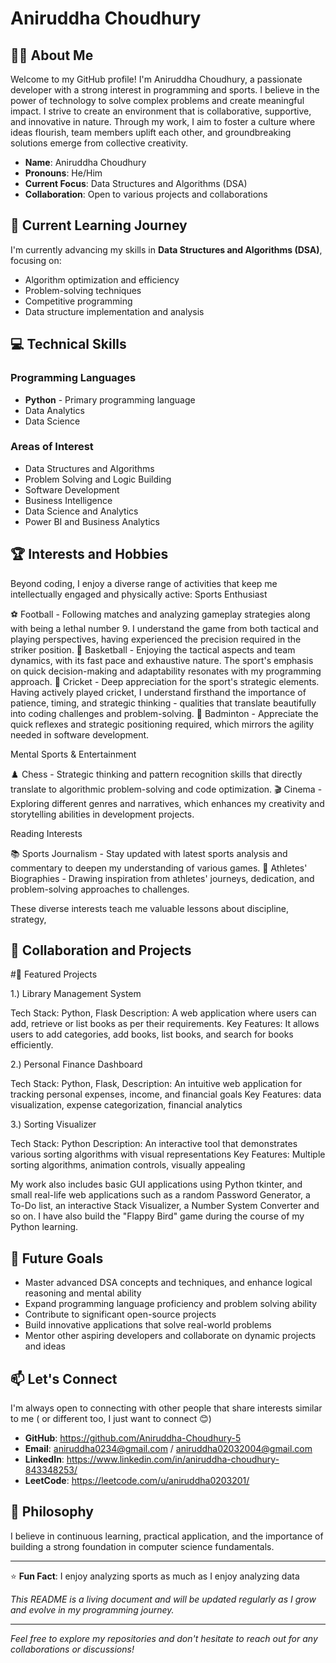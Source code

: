 # Aniruddha Choudhury

## 👨‍💻 About Me

Welcome to my GitHub profile! I'm Aniruddha Choudhury, a passionate developer with a strong interest in programming and sports. I believe in the power of technology to solve complex problems and create meaningful impact.
I strive to create an environment that is collaborative, supportive, and innovative in nature. Through my work, I aim to foster a culture where ideas flourish, team members uplift each other, and groundbreaking solutions emerge from collective creativity.

- **Name**: Aniruddha Choudhury
- **Pronouns**: He/Him
- **Current Focus**: Data Structures and Algorithms (DSA)
- **Collaboration**: Open to various projects and collaborations

## 🚀 Current Learning Journey

I'm currently advancing my skills in **Data Structures and Algorithms (DSA)**, focusing on:
- Algorithm optimization and efficiency
- Problem-solving techniques
- Competitive programming
- Data structure implementation and analysis

## 💻 Technical Skills

### Programming Languages
- **Python** - Primary programming language
- Data Analytics
- Data Science 

### Areas of Interest
- Data Structures and Algorithms
- Problem Solving and Logic Building
- Software Development
- Business Intelligence
- Data Science and Analytics
- Power BI and Business Analytics

## 🏆 Interests and Hobbies

Beyond coding, I enjoy a diverse range of activities that keep me intellectually engaged and physically active:
Sports Enthusiast

⚽ Football - Following matches and analyzing gameplay strategies along with being a lethal number 9. I understand the game from both tactical and playing perspectives, having experienced the precision required in the striker position.
🏀 Basketball - Enjoying the tactical aspects and team dynamics, with its fast pace and exhaustive nature. The sport's emphasis on quick decision-making and adaptability resonates with my programming approach.
🏏 Cricket - Deep appreciation for the sport's strategic elements. Having actively played cricket, I understand firsthand the importance of patience, timing, and strategic thinking - qualities that translate beautifully into coding challenges and problem-solving.
🏸 Badminton - Appreciate the quick reflexes and strategic positioning required, which mirrors the agility needed in software development.

Mental Sports & Entertainment

♟️ Chess - Strategic thinking and pattern recognition skills that directly translate to algorithmic problem-solving and code optimization.
🎬 Cinema - Exploring different genres and narratives, which enhances my creativity and storytelling abilities in development projects.

Reading Interests

📚 Sports Journalism - Stay updated with latest sports analysis and commentary to deepen my understanding of various games.
📖 Athletes' Biographies - Drawing inspiration from athletes' journeys, dedication, and problem-solving approaches to challenges.

These diverse interests teach me valuable lessons about discipline, strategy,

## 🤝 Collaboration and Projects
#🚀 Featured Projects

1.) Library Management System

Tech Stack: Python, Flask
Description: A web application where users can add, retrieve or list books as per their requirements. 
Key Features:  It allows users to add categories, add books, list books, and search for books efficiently.

2.) Personal Finance Dashboard

Tech Stack: Python, Flask, 
Description: An intuitive web application for tracking personal expenses, income, and financial goals
Key Features: data visualization, expense categorization, financial analytics

3.) Sorting Visualizer

Tech Stack: Python
Description: An interactive tool that demonstrates various sorting algorithms with visual representations
Key Features: Multiple sorting algorithms, animation controls, visually appealing

My work also includes basic GUI applications using Python tkinter, and small real-life web applications such as a random Password Generator, a To-Do list, an interactive Stack Visualizer, a Number System Converter and so on. 
I have also build the "Flappy Bird" game during the course of my Python learning.  


## 🎯 Future Goals

- Master advanced DSA concepts and techniques, and enhance logical reasoning and mental ability
- Expand programming language proficiency and problem solving ability
- Contribute to significant open-source projects
- Build innovative applications that solve real-world problems
- Mentor other aspiring developers and collaborate on dynamic projects and ideas

## 📫 Let's Connect

I'm always open to connecting with other people that share interests similar to me ( or different too, I just want to connect 😊) 

- **GitHub**: https://github.com/Aniruddha-Choudhury-5
- **Email**: aniruddha0234@gmail.com / aniruddha02032004@gmail.com
- **LinkedIn**: https://www.linkedin.com/in/aniruddha-choudhury-843348253/
- **LeetCode**: https://leetcode.com/u/aniruddha0203201/



## 💭 Philosophy

I believe in continuous learning, practical application, and the importance of building a strong foundation in computer science fundamentals.

---

⭐ **Fun Fact**: I enjoy analyzing sports as much as I enjoy analyzing data  

*This README is a living document and will be updated regularly as I grow and evolve in my programming journey.*

---

*Feel free to explore my repositories and don't hesitate to reach out for any collaborations or discussions!*
